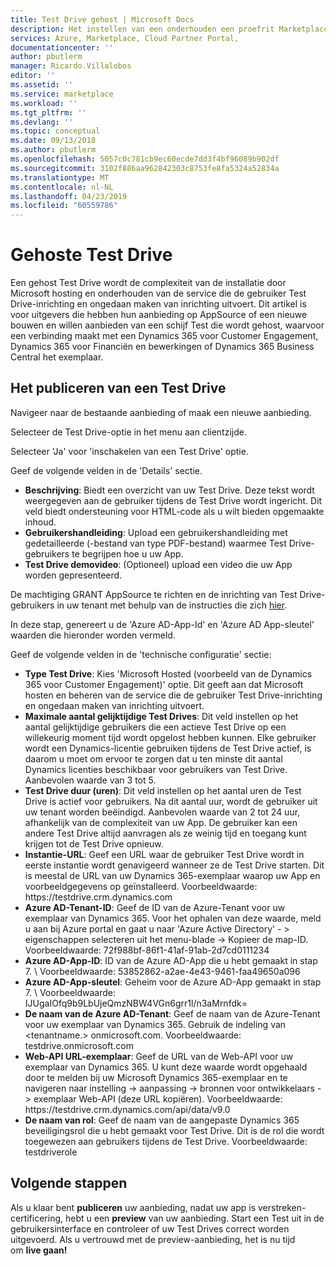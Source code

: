 ```yaml
---
title: Test Drive gehost | Microsoft Docs
description: Het instellen van een onderhouden een proefrit Marketplace die worden gehost
services: Azure, Marketplace, Cloud Partner Portal,
documentationcenter: ''
author: pbutlerm
manager: Ricardo.Villalobos
editor: ''
ms.assetid: ''
ms.service: marketplace
ms.workload: ''
ms.tgt_pltfrm: ''
ms.devlang: ''
ms.topic: conceptual
ms.date: 09/13/2018
ms.author: pbutlerm
ms.openlocfilehash: 5057c0c781cb9ec60ecde7dd3f4bf96089b902df
ms.sourcegitcommit: 3102f886aa962842303c8753fe8fa5324a52834a
ms.translationtype: MT
ms.contentlocale: nl-NL
ms.lasthandoff: 04/23/2019
ms.locfileid: "60559786"
---
```

# <a name="hosted-test-drive"></a>Gehoste Test Drive

Een gehost Test Drive wordt de complexiteit van de installatie door Microsoft hosting en onderhouden van de service die de gebruiker Test Drive-inrichting en ongedaan maken van inrichting uitvoert. Dit artikel is voor uitgevers die hebben hun aanbieding op AppSource of een nieuwe bouwen en willen aanbieden van een schijf Test die wordt gehost, waarvoor een verbinding maakt met een Dynamics 365 voor Customer Engagement, Dynamics 365 voor Financiën en bewerkingen of Dynamics 365 Business Central het exemplaar.

## <a name="how-to-publish-a-test-drive"></a>Het publiceren van een Test Drive

Navigeer naar de bestaande aanbieding of maak een nieuwe aanbieding.

Selecteer de Test Drive-optie in het menu aan clientzijde.

Selecteer \'Ja\' voor \'inschakelen van een Test Drive\' optie.

Geef de volgende velden in de \'Details\' sectie.

- **Beschrijving**: Biedt een overzicht van uw Test Drive. Deze tekst wordt weergegeven aan de gebruiker tijdens de Test Drive wordt ingericht. Dit veld biedt ondersteuning voor HTML-code als u wilt bieden opgemaakte inhoud.
- **Gebruikershandleiding**: Upload een gebruikershandleiding met gedetailleerde (-bestand van type PDF-bestand) waarmee Test Drive-gebruikers te begrijpen hoe u uw App.
- **Test Drive demovideo**: (Optioneel) upload een video die uw App worden gepresenteerd.

De machtiging GRANT AppSource te richten en de inrichting van Test Drive-gebruikers in uw tenant met behulp van de instructies die zich [hier](https://github.com/Microsoft/AppSource/blob/patch-1/Microsoft%20Hosted%20Test%20Drive/Setup-your-Azure-subscription-for-Dynamics365-Microsoft-Hosted-Test-Drives.md).

In deze stap, genereert u de \'Azure AD-App-Id\' en \'Azure AD App-sleutel\' waarden die hieronder worden vermeld.

Geef de volgende velden in de \'technische configuratie\' sectie:

- **Type Test Drive**: Kies \'Microsoft Hosted (voorbeeld van de Dynamics 365 voor Customer Engagement)' optie. Dit geeft aan dat Microsoft hosten en beheren van de service die de gebruiker Test Drive-inrichting en ongedaan maken van inrichting uitvoert.
- **Maximale aantal gelijktijdige Test Drives**: Dit veld instellen op het aantal gelijktijdige gebruikers die een actieve Test Drive op een willekeurig moment tijd wordt opgelost hebben kunnen. Elke gebruiker wordt een Dynamics-licentie gebruiken tijdens de Test Drive actief, is daarom u moet om ervoor te zorgen dat u ten minste dit aantal Dynamics licenties beschikbaar voor gebruikers van Test Drive. Aanbevolen waarde van 3 tot 5.
- **Test Drive duur (uren)**: Dit veld instellen op het aantal uren de Test Drive is actief voor gebruikers. Na dit aantal uur, wordt de gebruiker uit uw tenant worden beëindigd. Aanbevolen waarde van 2 tot 24 uur, afhankelijk van de complexiteit van uw App. De gebruiker kan een andere Test Drive altijd aanvragen als ze weinig tijd en toegang kunt krijgen tot de Test Drive opnieuw.
- **Instantie-URL**: Geef een URL waar de gebruiker Test Drive wordt in eerste instantie wordt genavigeerd wanneer ze de Test Drive starten. Dit is meestal de URL van uw Dynamics 365-exemplaar waarop uw App en voorbeeldgegevens op geïnstalleerd. Voorbeeldwaarde: https:\//testdrive.crm.dynamics.com
- **Azure AD-Tenant-ID**: Geef de ID van de Azure-Tenant voor uw exemplaar van Dynamics 365. Voor het ophalen van deze waarde, meld u aan bij Azure portal en gaat u naar \'Azure Active Directory\'  - \> eigenschappen selecteren uit het menu-blade -\> Kopieer de map-ID. Voorbeeldwaarde: 72f988bf-86f1-41af-91ab-2d7cd0111234
- **Azure AD-App-ID**: ID van de Azure AD-App die u hebt gemaakt in stap 7. \ Voorbeeldwaarde: 53852862-a2ae-4e43-9461-faa49650a096
- **Azure AD-App-sleutel**: Geheim voor de Azure AD-App gemaakt in stap 7. \ Voorbeeldwaarde: IJUgaIOfq9b9LbUjeQmzNBW4VGn6grr1l/n3aMrnfdk=
- **De naam van de Azure AD-Tenant**: Geef de naam van de Azure-Tenant voor uw exemplaar van Dynamics 365. Gebruik de indeling van \<tenantname.\> onmicrosoft.com. Voorbeeldwaarde: testdrive.onmicrosoft.com
- **Web-API URL-exemplaar**: Geef de URL van de Web-API voor uw exemplaar van Dynamics 365. U kunt deze waarde wordt opgehaald door te melden bij uw Microsoft Dynamics 365-exemplaar en te navigeren naar instelling -\> aanpassing -\> bronnen voor ontwikkelaars -\> exemplaar Web-API (deze URL kopiëren). Voorbeeldwaarde: https:\//testdrive.crm.dynamics.com/api/data/v9.0 
- **De naam van rol**: Geef de naam van de aangepaste Dynamics 365 beveiligingsrol die u hebt gemaakt voor Test Drive. Dit is de rol die wordt toegewezen aan gebruikers tijdens de Test Drive. Voorbeeldwaarde: testdriverole

## <a name="next-steps"></a>Volgende stappen

Als u klaar bent **publiceren** uw aanbieding, nadat uw app is verstreken-certificering, hebt u een **preview** van uw aanbieding. Start een Test uit in de gebruikersinterface en controleer of uw Test Drives correct worden uitgevoerd. Als u vertrouwd met de preview-aanbieding, het is nu tijd om **live gaan!**
